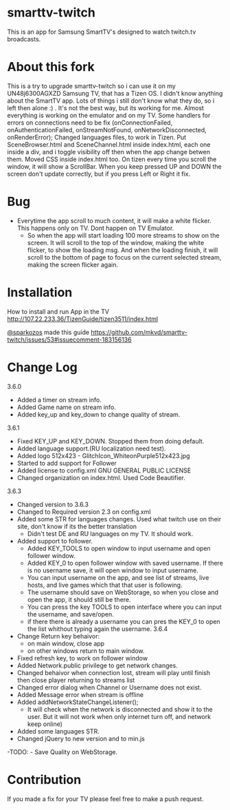 smarttv-twitch
==============

This is an app for Samsung SmartTV's designed to watch twitch.tv broadcasts.

About this fork
===============

This is a try to upgrade smarttv-twitch so i can use it on my UN48j6300AGXZD Samsung TV, that has a Tizen OS.
I didn't know anything about the SmartTV app. Lots of things i still don't know what they do, so i left then alone :) .
It's not the best way, but its working for me. Almost everything is working on the emulator and on my TV.
Some handlers for errors on connections need to be fix (onConnectionFailed, onAuthenticationFailed, onStreamNotFound, onNetworkDisconnected, onRenderError);
Changed languages files, to work in Tizen.
Put SceneBrowser.html and SceneChannel.html inside index.html, each one inside a div, and i toggle visibility off then when the app change betwen them.
Moved CSS inside index.html too.
On tizen every time you scroll the window, it will show a ScrollBar.
When you keep pressed UP and DOWN the screen don't update correctly, but if you press Left or Right it fix.  

Bug
==============
- Everytime the app scroll to much content, it will make a white flicker. This happens only on TV. Dont happen on TV Emulator.
	- So when the app will start loading 100 more streams to show on the screen. It will scroll to the top of the window, making the white flicker, to show the loading msg. And when the loading finish, it will scroll to the bottom of page to focus on the current selected stream, making the screen flicker again.  	

Installation
==============

How to install and run App in the TV
http://107.22.233.36/TizenGuide/tizen3511/index.html

[@sparkozos](https://github.com/sparkozos) made this guide
https://github.com/mkvd/smarttv-twitch/issues/53#issuecomment-183156136


Change Log
==============
3.6.0
- Added a timer on stream info.
- Added Game name on stream info.
- Added key_up and key_down to change quality of stream.

3.6.1
- Fixed KEY_UP and KEY_DOWN. Stopped them from doing default.
- Added language support.(RU localization need test).
- Added logo 512x423 - GlitchIcon_WhiteonPurple512x423.jpg
- Started to add support for Follower
- Added license to config.xml <license xml:lang="en-gb" href="http://www.gnu.org/licenses/gpl.html">GNU GENERAL PUBLIC LICENSE</license>
- Changed organization on index.html. Used Code Beautifier.

3.6.3
- Changed version to 3.6.3
- Changed to Required version 2.3 on config.xml
- Added some STR for languages changes. Used what twitch use on their site, don't know if its the better translation
	- Didn't test DE and RU languages on my TV. It should work.
- Added support to follower.
	- Added KEY_TOOLS to open window to input username and open follower window.
	- Added KEY_0 to open follower window with saved username. If there is no username save, it will open window to input username. 
	- You can input username on the app, and see list of streams, live hosts, and live games which that that user is following.
	- The username should save on WebStorage, so when you close and open the app, it should still be there.
	- You can press the key TOOLS to open interface where you can input the username, and save/open.
	- if there there is already a username you can pres the KEY_0 to open the list whithout typing again the username.
3.6.4
- Change Return key behaivor:
	- on main window, close app
	- on other windows return to main window. 	
- Fixed refresh key, to work on follower window
- Added Network.public privilege to get network changes.
- Changed behaivor when connection lost, stream will play until finish then close player returning to streams list  
- Changed error dialog when Channel or Username does not exist.	
- Added Message error when stream is offline
- Added addNetworkStateChangeListener();
	- It will check when the network is disconnected and show it to the user. But it will not work when only internet turn off, and network keep online)
- Added some languages STR.
- Changed jQuery to new version and to min.js

-TODO:
	- Save Quality on WebStorage.

Contribution
==============
If you made a fix for your TV please feel free to make a push request.
